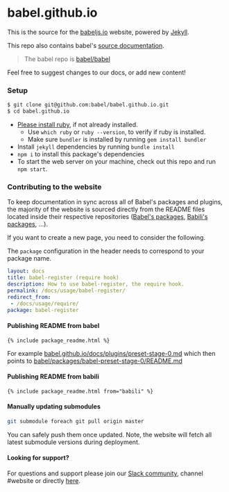 # babel.github.io

This is the source for the [babeljs.io](https://babeljs.io) website, powered by [Jekyll](https://jekyllrb.com/).

This repo also contains babel's [source documentation](https://github.com/babel/babel.github.io/tree/master/docs).

> The babel repo is [babel/babel](https://github.com/babel/babel)

Feel free to suggest changes to our docs, or add new content!

### Setup

```bash
$ git clone git@github.com:babel/babel.github.io.git
$ cd babel.github.io
```

* [Please install ruby](https://www.ruby-lang.org/en/documentation/installation/), if not already installed.
  * Use `which ruby` or `ruby --version`, to verify if ruby is installed.
  * Make sure `bundler` is installed by running `gem install bundler`
* Install `jekyll` dependencies by running `bundle install`
* `npm i` to install this package's dependencies
* To start the web server on your machine, check out this repo and run `npm start`.

### Contributing to the website

To keep documentation in sync across all of Babel's packages and plugins, the majority of the website is sourced directly from the README files located inside their respective repositories ([Babel's packages](https://github.com/babel/babel/tree/master/packages), [Babili's packages](https://github.com/babel/babili/tree/master/packages), ...).

If you want to create a new page, you need to consider the following.

The `package` configuration in the header needs to correspond to your package name.
```yaml
layout: docs
title: babel-register (require hook)
description: How to use babel-register, the require hook.
permalink: /docs/usage/babel-register/
redirect_from:
 - /docs/usage/require/
package: babel-register
```

#### Publishing README from babel

```
{% include package_readme.html %}
```

For example [babel.github.io/docs/plugins/preset-stage-0.md](/docs/plugins/preset-stage-0.md) which then points to [babel/packages/babel-preset-stage-0/README.md](https://github.com/babel/babel/blob/master/packages/babel-preset-stage-0/README.md)

#### Publishing README from babili

```
{% include package_readme.html from="babili" %}
```

#### Manually updating submodules

```sh
git submodule foreach git pull origin master
```

You can safely push them once updated.
Note, the website will fetch all latest submodule versions during deployment.

#### Looking for support?

For questions and support please join our [Slack community](https://slack.babeljs.io/), channel #website or directly [here](https://babeljs.slack.com/messages/website/).
